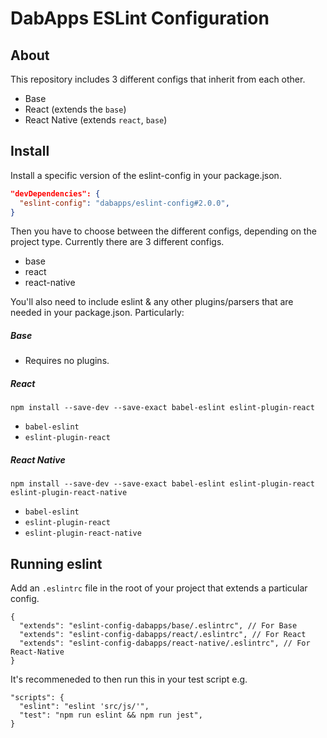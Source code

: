 # DabApps ESLint Configuration


## About
This repository includes 3 different configs that inherit from each other.

  - Base
  - React (extends the `base`)
  - React Native (extends `react`, `base`)


## Install

Install a specific version of the eslint-config in your package.json. 

```json
"devDependencies": {
  "eslint-config": "dabapps/eslint-config#2.0.0",
}
```

Then you have to choose between the different configs, depending on the project type. Currently there are 3 different configs.

  - base
  - react
  - react-native

You'll also need to include eslint & any other plugins/parsers that are needed in your package.json. Particularly:

##### Base

  - Requires no plugins.

##### React
`npm install --save-dev --save-exact babel-eslint eslint-plugin-react`

  - `babel-eslint`
  - `eslint-plugin-react`

##### React Native
`npm install --save-dev --save-exact babel-eslint eslint-plugin-react eslint-plugin-react-native`

  - `babel-eslint`
  - `eslint-plugin-react`
  - `eslint-plugin-react-native`


## Running eslint

Add an `.eslintrc` file in the root of your project that extends a particular config.

    {
      "extends": "eslint-config-dabapps/base/.eslintrc", // For Base
      "extends": "eslint-config-dabapps/react/.eslintrc", // For React
      "extends": "eslint-config-dabapps/react-native/.eslintrc", // For React-Native
    }

It's recommeneded to then run this in your test script e.g.

    "scripts": {
      "eslint": "eslint 'src/js/'",
      "test": "npm run eslint && npm run jest",
    }
